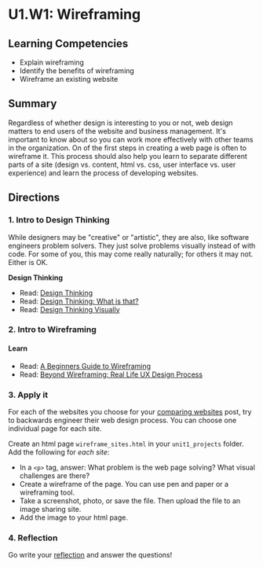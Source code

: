 # U1.W1: Wireframing


## Learning Competencies
- Explain wireframing
- Identify the benefits of wireframing
- Wireframe an existing website 


## Summary

Regardless of whether design is interesting to you or not, web design
matters to end users of the website and business management.  It's
important to know about so you can work more effectively with other
teams in the organization.  On of the first steps in creating a web page
is often to wireframe it. This process should also help you learn to separate different parts of a site (design vs. content, html vs. css, user interface vs. user experience) and learn the process of developing websites.


## Directions
 
 
### 1. Intro to Design Thinking

While designers may be "creative" or "artistic", they are also, like
software engineers problem solvers.  They just solve problems visually
instead of with code.  For some of you, this may come really naturally;
for others it may not.  Either is OK. 
 

**Design Thinking**
* Read: [Design Thinking](http://en.wikipedia.org/wiki/Design_thinking)
* Read: [Design Thinking: What is that?](http://www.fastcompany.com/919258/design-thinking-what)
* Read: [Design Thinking Visually](http://visual.ly/what-design-thinking)


### 2. Intro to Wireframing

#### Learn

* Read: [A Beginners Guide to Wireframing](http://webdesign.tutsplus.com/tutorials/a-beginners-guide-to-wireframing--webdesign-7399)
* Read: [Beyond Wireframing: Real Life UX Design Process](http://uxdesign.smashingmagazine.com/2012/08/29/beyond-wireframing-real-life-ux-design-process/)

### 3. Apply it
For each of the websites you choose for your [comparing
websites](../4_Comparing_Websites/) post, try to backwards engineer
their web design process.  You can choose one individual page for each
site.

Create an html page `wireframe_sites.html` in your `unit1_projects` folder.
Add the following for *each site*:

* In a `<p>` tag, answer: What problem is the web page solving? What visual challenges are
there?
* Create a wireframe of the page.  You can use pen and paper or a wireframing tool.  
* Take a screenshot, photo, or save the file. Then upload the file to an
image sharing site.
* Add the image to your html page.

### 4. Reflection
Go write your [reflection](../reflection.md) and answer the questions!

